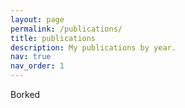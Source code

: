 ```yaml
---
layout: page
permalink: /publications/
title: publications
description: My publications by year.
nav: true
nav_order: 1
---
```

<!-- _pages/publications.md -->
<div class="publications">

Borked
<!-- {% bibliography -f {{ site.scholar.bibliography }} %} -->

</div>

